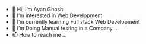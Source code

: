 - 👋 Hi, I’m Ayan Ghosh
- 👀 I’m interested in Web Development
- 🌱 I’m currently learning Full stack Web Development
- 💞️ I’m Doing Manual testing in a Company ...
- 📫 How to reach me ...

<!---
ayanonline/ayanonline is a ✨ special ✨ repository because its `README.md` (this file) appears on your GitHub profile.
You can click the Preview link to take a look at your changes.
--->
